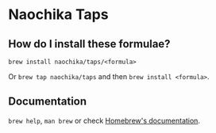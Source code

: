 # Naochika Taps

## How do I install these formulae?

`brew install naochika/taps/<formula>`

Or `brew tap naochika/taps` and then `brew install <formula>`.

## Documentation

`brew help`, `man brew` or check [Homebrew's documentation](https://docs.brew.sh).
